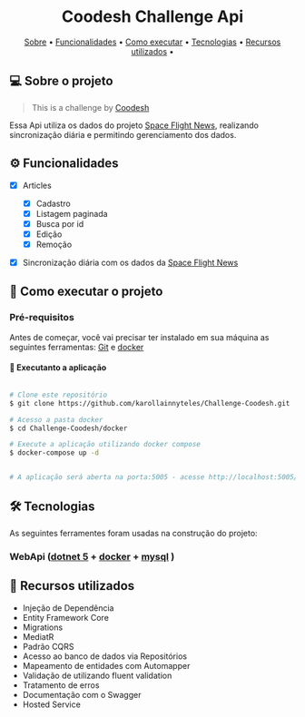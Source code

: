 <h1 align="center">  Coodesh Challenge Api </h1>

<p align="center">
 <a href="#-sobre-o-projeto">Sobre</a> •
 <a href="#%EF%B8%8F-funcionalidades">Funcionalidades</a> •
 <a href="#-como-executar-o-projeto">Como executar</a> • 
 <a href="#-tecnologias">Tecnologias</a> • 
 <a href="#-recursos-utilizados">Recursos utilizados</a> • 
</p>


## 💻 Sobre o projeto


>  This is a challenge by [Coodesh](https://coodesh.com/)


Essa Api utiliza os dados do projeto [Space Flight News](https://api.spaceflightnewsapi.net/v3/documentation), realizando sincronização diária e permitindo gerenciamento dos dados.


## ⚙️ Funcionalidades

- [x] Articles
  - [x] Cadastro 
  - [x] Listagem paginada
  - [x] Busca por id
  - [x] Edição
  - [x] Remoção
- [x] Sincronização diária com os dados da [Space Flight News](https://api.spaceflightnewsapi.net/v3/documentation)



## 🚀 Como executar o projeto


### Pré-requisitos

Antes de começar, você vai precisar ter instalado em sua máquina as seguintes ferramentas:
[Git](https://git-scm.com) e [docker](https://www.docker.com/) 


#### 🧭 Executanto a aplicação

```bash

# Clone este repositório
$ git clone https://github.com/karollainnyteles/Challenge-Coodesh.git

# Acesso a pasta docker
$ cd Challenge-Coodesh/docker

# Execute a aplicação utilizando docker compose
$ docker-compose up -d


# A aplicação será aberta na porta:5005 - acesse http://localhost:5005/swagger/index.html

```

## 🛠 Tecnologias

As seguintes ferramentes foram usadas na construção do projeto:


### **WebApi** ([dotnet 5](https://dotnet.microsoft.com/en-us/download/dotnet/5.0) + [docker](https://www.docker.com/) + [mysql](https://www.mysql.com/) )


## 📌 Recursos utilizados
 
- Injeção de Dependência
- Entity Framework Core
- Migrations
- MediatR
- Padrão CQRS
- Acesso ao banco de dados via Repositórios
- Mapeamento de entidades com Automapper
- Validação de utilizando fluent validation
- Tratamento de erros
- Documentação com o Swagger
- Hosted Service

